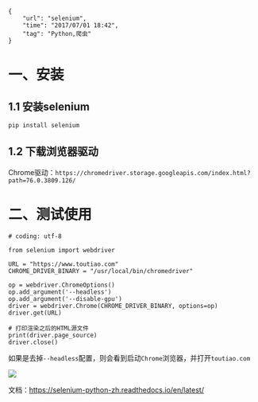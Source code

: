 ```
{
    "url": "selenium",
    "time": "2017/07/01 18:42",
    "tag": "Python,爬虫"
}
```

# 一、安装

## 1.1 安装selenium
```
pip install selenium
```

## 1.2 下载浏览器驱动

Chrome驱动：`https://chromedriver.storage.googleapis.com/index.html?path=76.0.3809.126/`


# 二、测试使用

```
# coding: utf-8

from selenium import webdriver

URL = "https://www.toutiao.com"
CHROME_DRIVER_BINARY = "/usr/local/bin/chromedriver"

op = webdriver.ChromeOptions()
op.add_argument('--headless')
op.add_argument('--disable-gpu')
driver = webdriver.Chrome(CHROME_DRIVER_BINARY, options=op)
driver.get(URL)

# 打印渲染之后的HTML源文件
print(driver.page_source)
driver.close()
```

如果是去掉`--headless`配置，则会看到启动`Chrome`浏览器，并打开`toutiao.com`

![](../../static/uploads/selenium-chrome-screenshot.png)

文档：https://selenium-python-zh.readthedocs.io/en/latest/